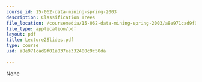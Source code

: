 ```yaml
---
course_id: 15-062-data-mining-spring-2003
description: Classification Trees
file_location: /coursemedia/15-062-data-mining-spring-2003/a8e971cad9f01a037ee332480c9c50da_Lecture2Slides.pdf
file_type: application/pdf
layout: pdf
title: Lecture2Slides.pdf
type: course
uid: a8e971cad9f01a037ee332480c9c50da

---
```

None